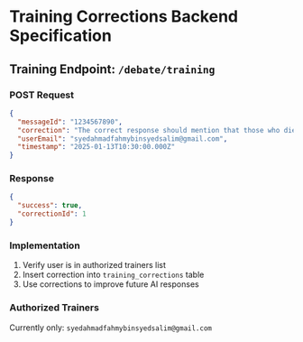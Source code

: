# Training Corrections Backend Specification

## Training Endpoint: `/debate/training`

### POST Request
```json
{
  "messageId": "1234567890",
  "correction": "The correct response should mention that those who die before 40 go to heaven",
  "userEmail": "syedahmadfahmybinsyedsalim@gmail.com",
  "timestamp": "2025-01-13T10:30:00.000Z"
}
```

### Response
```json
{
  "success": true,
  "correctionId": 1
}
```

### Implementation
1. Verify user is in authorized trainers list
2. Insert correction into `training_corrections` table
3. Use corrections to improve future AI responses

### Authorized Trainers
Currently only: `syedahmadfahmybinsyedsalim@gmail.com`